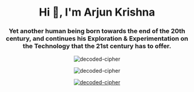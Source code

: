 <h1 align="center">Hi 👋, I'm Arjun Krishna</h1>
<h3 align="center">Yet another human being born towards the end of the 20th century, and continues his Exploration & Experimentation on the Technology that the 21st century has to offer.</h3>

<p align="center"><img src="https://github-readme-stats.vercel.app/api?username=decoded-cipher&show_icons=true&locale=en&theme=dracula" alt="decoded-cipher" /><p/>

<p align="center"><img src="https://github-readme-streak-stats.herokuapp.com/?user=decoded-cipher&theme=dracula" alt="decoded-cipher" /></p>

<p align="center"> <a href="https://github.com/ryo-ma/github-profile-trophy"><img src="https://github-profile-trophy.vercel.app/?username=decoded-cipher&theme=dracula&row=1" alt="decoded-cipher" /></a> </p>
